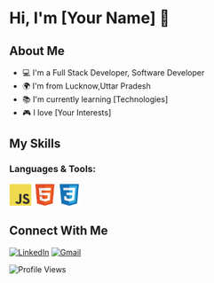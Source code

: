 # Hi, I'm [Your Name] 👋

## About Me
- 💻 I'm a Full Stack Developer, Software Developer
- 🌍 I'm from Lucknow,Uttar Pradesh
- 📚 I'm currently learning [Technologies]
- 🎮 I love [Your Interests]

## My Skills
### Languages & Tools:
<div align="left">
  <img src="https://raw.githubusercontent.com/devicons/devicon/master/icons/javascript/javascript-original.svg" width="40" height="40"/>
  <img src="https://raw.githubusercontent.com/devicons/devicon/master/icons/html5/html5-original.svg" width="40" height="40"/>
  <img src="https://raw.githubusercontent.com/devicons/devicon/master/icons/css3/css3-original.svg" width="40" height="40"/>
</div>

## Connect With Me
[![LinkedIn](https://img.shields.io/badge/LinkedIn-0077B5?style=for-the-badge&logo=linkedin&logoColor=white)](your-linkedin-url)
[![Gmail](https://img.shields.io/badge/Gmail-D14836?style=for-the-badge&logo=gmail&logoColor=white)](mailto:your.email@gmail.com)

![Profile Views](https://komarev.com/ghpvc/?username=your-username)
